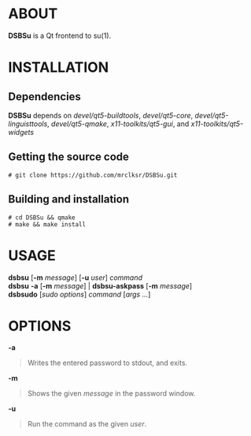 
# ABOUT

**DSBSu**
is a Qt frontend to su(1).

# INSTALLATION

## Dependencies

**DSBSu**
depends on
*devel/qt5-buildtools*, *devel/qt5-core*, *devel/qt5-linguisttools*,
*devel/qt5-qmake*, *x11-toolkits/qt5-gui*,
and
*x11-toolkits/qt5-widgets*

## Getting the source code

	# git clone https://github.com/mrclksr/DSBSu.git

## Building and installation

	# cd DSBSu && qmake
	# make && make install

# USAGE

**dsbsu**
\[**-m** *message*]
\[**-u** *user*]
*command*  
**dsbsu**
**-a**
\[**-m** *message*]
|
**dsbsu-askpass**
\[**-m** *message*]  
**dsbsudo**
\[*sudo options*]
*command*
\[*args ...*]

# OPTIONS

**-a**

> Writes the entered password to stdout, and exits.

**-m**

> Shows the given
> *message*
> in the password window.

**-u**

> Run the command as the given
> *user*.

